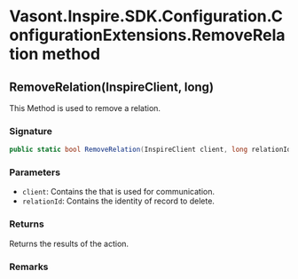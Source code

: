 # Vasont.Inspire.SDK.Configuration.ConfigurationExtensions.RemoveRelation method
## RemoveRelation(InspireClient, long)
This Method is used to remove a relation.

### Signature
```csharp
public static bool RemoveRelation(InspireClient client, long relationId)
```
### Parameters
- `client`: Contains the  that is used for communication.
- `relationId`: Contains the identity of record to delete.

### Returns
Returns the results of the action.
### Remarks

